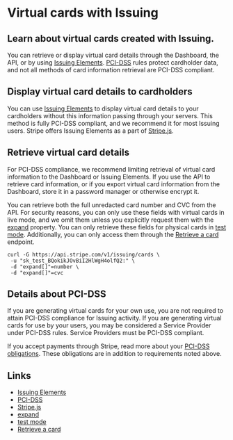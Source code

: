 # Virtual cards with Issuing

## Learn about virtual cards created with Issuing.

You can retrieve or display virtual card details through the Dashboard, the API,
or by using [Issuing Elements](https://docs.stripe.com/issuing/elements).
[PCI-DSS](https://stripe.com/guides/pci-compliance) rules protect cardholder
data, and not all methods of card information retrieval are PCI-DSS compliant.

## Display virtual card details to cardholders

You can use [Issuing Elements](https://docs.stripe.com/issuing/elements) to
display virtual card details to your cardholders without this information
passing through your servers. This method is fully PCI-DSS compliant, and we
recommend it for most Issuing users. Stripe offers Issuing Elements as a part of
[Stripe.js](https://docs.stripe.com/js).

## Retrieve virtual card details

For PCI-DSS compliance, we recommend limiting retrieval of virtual card
information to the Dashboard or Issuing Elements. If you use the API to retrieve
card information, or if you export virtual card information from the Dashboard,
store it in a password manager or otherwise encrypt it.

You can retrieve both the full unredacted card number and CVC from the API. For
security reasons, you can only use these fields with virtual cards in live mode,
and we omit them unless you explicitly request them with the
[expand](https://docs.stripe.com/api/expanding_objects) property. You can only
retrieve these fields for physical cards in [test
mode](https://docs.stripe.com/keys#test-live-modes). Additionally, you can only
access them through the [Retrieve a
card](https://docs.stripe.com/api/issuing/cards/retrieve) endpoint.

```
curl -G https://api.stripe.com/v1/issuing/cards \
 -u "sk_test_BQokikJOvBiI2HlWgH4olfQ2:" \
 -d "expand[]"=number \
 -d "expand[]"=cvc
```

## Details about PCI-DSS

If you are generating virtual cards for your own use, you are not required to
attain PCI-DSS compliance for Issuing activity. If you are generating virtual
cards for use by your users, you may be considered a Service Provider under
PCI-DSS rules. Service Providers must be PCI-DSS compliant.

If you accept payments through Stripe, read more about your [PCI-DSS
obligations](https://stripe.com/guides/pci-compliance). These obligations are in
addition to requirements noted above.

## Links

- [Issuing Elements](https://docs.stripe.com/issuing/elements)
- [PCI-DSS](https://stripe.com/guides/pci-compliance)
- [Stripe.js](https://docs.stripe.com/js)
- [expand](https://docs.stripe.com/api/expanding_objects)
- [test mode](https://docs.stripe.com/keys#test-live-modes)
- [Retrieve a card](https://docs.stripe.com/api/issuing/cards/retrieve)